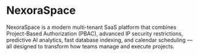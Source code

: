 # NexoraSpace
NexoraSpace is a modern multi-tenant SaaS platform that combines Project-Based Authorization (PBAC), advanced IP security restrictions, predictive AI analytics, fast database indexing, and calendar scheduling — all designed to transform how teams manage and execute projects.
